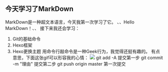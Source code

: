 ## **今天学习了MarkDown**
MarkDown是一种超文本语言，今天我第一次学习了它。
、、Hello MarkDown！、、
接下来我还会学习：
1. Git的基础命令
1. Hexo框架
1. Hexo更换主题
用命令行敲命令是一种Geek行为，我觉得还挺有趣的。
有点意思，下面这张gif可以形容我的心情：
![](https://qgt-style.oss-cn-hangzhou.aliyuncs.com/newcoursep4/g1/g1-2-2/tenor.gif)
git add -A 提交第一步
git commit -m "理由" 提交第二步
git push origin master 第一次提交
